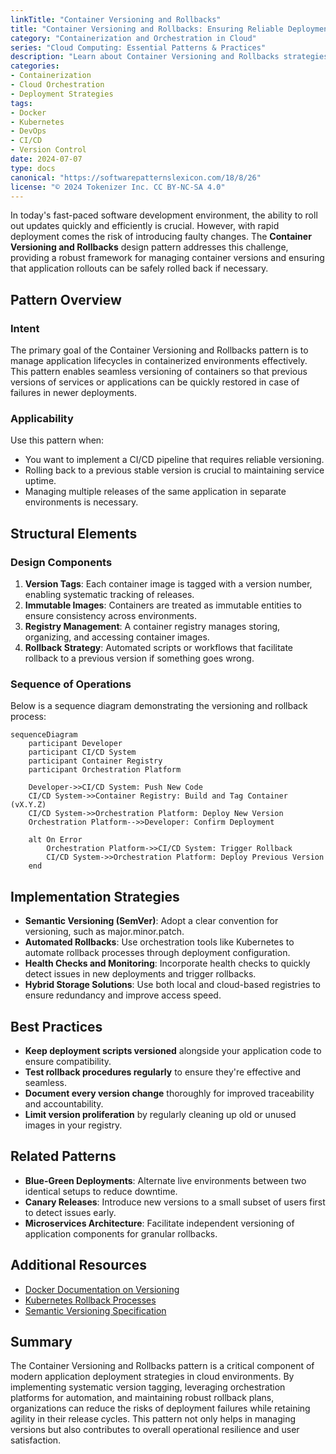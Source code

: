 ```yaml
---
linkTitle: "Container Versioning and Rollbacks"
title: "Container Versioning and Rollbacks: Ensuring Reliable Deployments"
category: "Containerization and Orchestration in Cloud"
series: "Cloud Computing: Essential Patterns & Practices"
description: "Learn about Container Versioning and Rollbacks strategies to manage and maintain containerized applications in a cloud ecosystem effectively. Explore versioning best practices, rollback mechanisms, and the tools that facilitate these processes."
categories:
- Containerization
- Cloud Orchestration
- Deployment Strategies
tags:
- Docker
- Kubernetes
- DevOps
- CI/CD
- Version Control
date: 2024-07-07
type: docs
canonical: "https://softwarepatternslexicon.com/18/8/26"
license: "© 2024 Tokenizer Inc. CC BY-NC-SA 4.0"
---
```


In today's fast-paced software development environment, the ability to roll out updates quickly and efficiently is crucial. However, with rapid deployment comes the risk of introducing faulty changes. The **Container Versioning and Rollbacks** design pattern addresses this challenge, providing a robust framework for managing container versions and ensuring that application rollouts can be safely rolled back if necessary.

## Pattern Overview

### Intent

The primary goal of the Container Versioning and Rollbacks pattern is to manage application lifecycles in containerized environments effectively. This pattern enables seamless versioning of containers so that previous versions of services or applications can be quickly restored in case of failures in newer deployments.

### Applicability

Use this pattern when:
- You want to implement a CI/CD pipeline that requires reliable versioning.
- Rolling back to a previous stable version is crucial to maintaining service uptime.
- Managing multiple releases of the same application in separate environments is necessary.

## Structural Elements

### Design Components

1. **Version Tags**: Each container image is tagged with a version number, enabling systematic tracking of releases.
2. **Immutable Images**: Containers are treated as immutable entities to ensure consistency across environments.
3. **Registry Management**: A container registry manages storing, organizing, and accessing container images.
4. **Rollback Strategy**: Automated scripts or workflows that facilitate rollback to a previous version if something goes wrong.

### Sequence of Operations

Below is a sequence diagram demonstrating the versioning and rollback process:

```mermaid
sequenceDiagram
    participant Developer
    participant CI/CD System
    participant Container Registry
    participant Orchestration Platform

    Developer->>CI/CD System: Push New Code
    CI/CD System->>Container Registry: Build and Tag Container (vX.Y.Z)
    CI/CD System->>Orchestration Platform: Deploy New Version
    Orchestration Platform-->>Developer: Confirm Deployment

    alt On Error
        Orchestration Platform->>CI/CD System: Trigger Rollback
        CI/CD System->>Orchestration Platform: Deploy Previous Version
    end
```

## Implementation Strategies

- **Semantic Versioning (SemVer)**: Adopt a clear convention for versioning, such as major.minor.patch.
- **Automated Rollbacks**: Use orchestration tools like Kubernetes to automate rollback processes through deployment configuration.
- **Health Checks and Monitoring**: Incorporate health checks to quickly detect issues in new deployments and trigger rollbacks.
- **Hybrid Storage Solutions**: Use both local and cloud-based registries to ensure redundancy and improve access speed.

## Best Practices

- **Keep deployment scripts versioned** alongside your application code to ensure compatibility.
- **Test rollback procedures regularly** to ensure they're effective and seamless.
- **Document every version change** thoroughly for improved traceability and accountability.
- **Limit version proliferation** by regularly cleaning up old or unused images in your registry.

## Related Patterns

- **Blue-Green Deployments**: Alternate live environments between two identical setups to reduce downtime.
- **Canary Releases**: Introduce new versions to a small subset of users first to detect issues early.
- **Microservices Architecture**: Facilitate independent versioning of application components for granular rollbacks.

## Additional Resources

- [Docker Documentation on Versioning](https://docs.docker.com/engine/reference/commandline/tag/)
- [Kubernetes Rollback Processes](https://kubernetes.io/docs/concepts/workloads/controllers/deployment/)
- [Semantic Versioning Specification](https://semver.org/)

## Summary

The Container Versioning and Rollbacks pattern is a critical component of modern application deployment strategies in cloud environments. By implementing systematic version tagging, leveraging orchestration platforms for automation, and maintaining robust rollback plans, organizations can reduce the risks of deployment failures while retaining agility in their release cycles. This pattern not only helps in managing versions but also contributes to overall operational resilience and user satisfaction.
